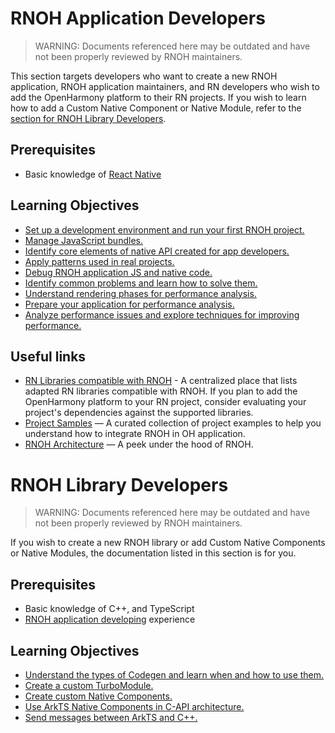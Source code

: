 
# RNOH Application Developers

> WARNING: Documents referenced here may be outdated and have not been properly reviewed by RNOH maintainers.

This section targets developers who want to create a new RNOH application, RNOH application maintainers, and RN developers who wish to add the OpenHarmony platform to their RN projects. If you wish to learn how to add a Custom Native Component or Native Module, refer to the [section for RNOH Library Developers](#rnoh-library-developers).

## Prerequisites

- Basic knowledge of [React Native](./about-react-native.md)

## Learning Objectives

- [Set up a development environment and run your first RNOH project.](./environment-setup.md)
- [Manage JavaScript bundles.](rn-js-bundle.md)
- [Identify core elements of native API created for app developers.](./api-description.md)
- [Apply patterns used in real projects.](./common-development-scenarios.md)
- [Debug RNOH application JS and native code.](./debugging.md)
- [Identify common problems and learn how to solve them.](./faqs.md)
- [Understand rendering phases for performance analysis.](./three-rendering-phases.md)
- [Prepare your application for performance analysis.](./application-performance-optimization.md)
- [Analyze performance issues and explore techniques for improving performance.](./performance-optimization.md)

## Useful links

- [RN Libraries compatible with RNOH](https://gitee.com/react-native-oh-library/usage-docs#rnoh-%E4%B8%89%E6%96%B9%E5%BA%93%E6%80%BB%E8%A7%88) - A centralized place that lists adapted RN libraries compatible with RNOH. If you plan to add the OpenHarmony platform to your RN project, consider evaluating your project's dependencies against the supported libraries.
- [Project Samples](./appendix.md) — A curated collection of project examples to help you understand how to integrate RNOH in OH application.
- [RNOH Architecture](./architecture.md) — A peek under the hood of RNOH.

# RNOH Library Developers

> WARNING: Documents referenced here may be outdated and have not been properly reviewed by RNOH maintainers.

If you wish to create a new RNOH library or add Custom Native Components or Native Modules, the documentation listed in this section is for you.

## Prerequisites

- Basic knowledge of C++, and TypeScript  
- [RNOH application developing](#rnoh-application-developers) experience

## Learning Objectives

- [Understand the types of Codegen and learn when and how to use them.](./Codegen.md)
- [Create a custom TurboModule.](TurboModule.md)
- [Create custom Native Components.](custom-components.md)
- [Use ArkTS Native Components in C-API architecture.](usage-of-c-api-component-hybrid-solution.md)
- [Send messages between ArkTS and C++.](arkts-cpp-communication.md)